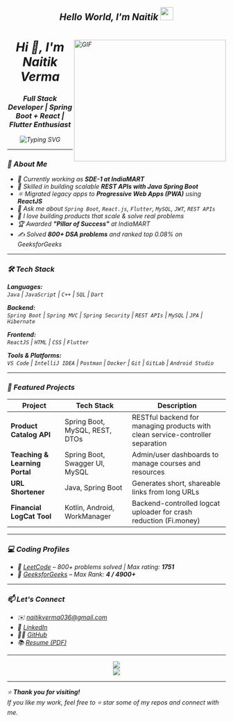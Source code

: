 <h2 align='center'> <i><h>Hello World, I'm Naitik</h> <img src="https://github.com/Ashutosh00710/Ashutosh00710/blob/master/wave.gif" width="30px"></h2>  
 <img align="right" alt="GIF" src="https://simplepassivecashflow.com/wp-content/uploads/2017/11/Work-Fun.gif" width="350" height="280" />

<h1 align="center">Hi 👋, I'm Naitik Verma</h1>
<h3 align="center">Full Stack Developer | Spring Boot + React | Flutter Enthusiast</h3>

<p align="center">
  <img src="https://readme-typing-svg.herokuapp.com?font=Fira+Code&weight=500&pause=1000&center=true&vCenter=true&width=435&lines=Java+%7C+Spring+Boot+%7C+ReactJS;Flutter+%7C+Full+Stack+Developer;Clean+Code+%7C+Problem+Solver+%7C+Optimist" alt="Typing SVG" />
</p>

---

### 🚀 About Me

- 🔭 Currently working as **SDE-1 at IndiaMART**  
- 🌱 Skilled in building scalable **REST APIs with Java Spring Boot**  
- ⚛️ Migrated legacy apps to **Progressive Web Apps (PWA)** using **ReactJS**  
- 💬 Ask me about `Spring Boot`, `React.js`, `Flutter`, `MySQL`, `JWT`, `REST APIs`  
- 🧠 I love building products that scale & solve real problems  
- 🏆 Awarded **"Pillar of Success"** at IndiaMART  
- ✍️ Solved **800+ DSA problems** and ranked top 0.08% on GeeksforGeeks  

---

### 🛠️ Tech Stack

**Languages:**  
`Java` | `JavaScript` | `C++` | `SQL` | `Dart`  

**Backend:**  
`Spring Boot` | `Spring MVC` | `Spring Security` | `REST APIs` | `MySQL` | `JPA` | `Hibernate`

**Frontend:**  
`ReactJS` | `HTML` | `CSS` | `Flutter`

**Tools & Platforms:**  
`VS Code` | `IntelliJ IDEA` | `Postman` | `Docker` | `Git` | `GitLab` | `Android Studio`

---

### 🧰 Featured Projects

| Project | Tech Stack | Description |
|--------|------------|-------------|
| **Product Catalog API** | Spring Boot, MySQL, REST, DTOs | RESTful backend for managing products with clean service-controller separation |
| **Teaching & Learning Portal** | Spring Boot, Swagger UI, MySQL | Admin/user dashboards to manage courses and resources |
| **URL Shortener** | Java, Spring Boot | Generates short, shareable links from long URLs |
| **Financial LogCat Tool** | Kotlin, Android, WorkManager | Backend-controlled logcat uploader for crash reduction (Fi.money) |

---

### 💻 Coding Profiles

- 🔗 [LeetCode](https://leetcode.com/u/code_nv/) – 800+ problems solved | Max rating: **1751**  
- 🔗 [GeeksforGeeks](https://www.geeksforgeeks.org/user/naitik_verma_36/) – Max Rank: **4 / 4900+**

---

### 📫 Let's Connect

- ✉️ [naitikverma036@gmail.com](mailto:naitikverma036@gmail.com)  
- 🔗 [LinkedIn](https://www.linkedin.com/in/naitik-verma-b9686b190/)  
- 🧑‍💻 [GitHub](https://github.com/naitik360)  
- 📚 [Resume (PDF)](https://github.com/naitik360/naitik360/blob/main/Naitik_Verma_NIT_Raipur_Resume_Software_engineer.pdf)

---

<p align="center">
  <img src="https://github-readme-stats.vercel.app/api?username=naitik360&show_icons=true&theme=react&hide_title=false&count_private=true" />
  <br/>
  <img src="https://github-readme-streak-stats.herokuapp.com/?user=naitik360&theme=react" />
</p>

---

⭐ **Thank you for visiting!**  
If you like my work, feel free to ⭐ star some of my repos and connect with me.


